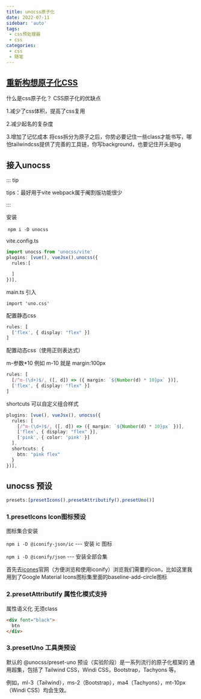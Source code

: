 ```yaml
---
title: unocss原子化
date: 2022-07-11
sidebar: 'auto'
tags:
 - css预处理器
 - css
categories:
 - css
 - 随笔
---
```




## [重新构想原子化CSS](https://zhuanlan.zhihu.com/p/425814828)

什么是css原子化？
CSS原子化的优缺点

1.减少了css体积，提高了css复用

2.减少起名的复杂度

3.增加了记忆成本 将css拆分为原子之后，你势必要记住一些class才能书写，哪怕tailwindcss提供了完善的工具链，你写background，也要记住开头是bg

## 接入unocss

::: tip

tips：最好用于vite webpack属于阉割版功能很少

:::

安装

​		`npm i -D unocss`

vite.config.ts 

```typescript
import unocss from 'unocss/vite'
plugins: [vue(), vueJsx(),unocss({
  rules:[

  ]
})],
```

main.ts 引入

`import 'uno.css'`

配置静态css

```typescript
rules: [
  ['flex', { display: "flex" }]
]
```

配置动态css（使用正则表达式）

m-参数*10  例如 m-10 就是 margin:100px

```typescript
rules: [
  [/^m-(\d+)$/, ([, d]) => ({ margin: `${Number(d) * 10}px` })],
  ['flex', { display: "flex" }]
]
```

shortcuts 可以自定义组合样式

```typescript
plugins: [vue(), vueJsx(), unocss({
  rules: [
    [/^m-(\d+)$/, ([, d]) => ({ margin: `${Number(d) * 10}px` })],
    ['flex', { display: "flex" }],
    ['pink', { color: 'pink' }]
  ],
  shortcuts: {
    btn: "pink flex"
  }
})],
```

## unocss 预设

```typescript
presets:[presetIcons(),presetAttributify(),presetUno()]
```

### 1.presetIcons Icon图标预设

图标集合安装

`npm i -D @iconify-json/ic` --- 安装 ic 图标

`npm i -D @iconify/json` --- 安装全部合集

首先去[icones](https://icones.js.org/)官网（方便浏览和使用iconify）浏览我们需要的icon，比如这里我用到了Google Material Icons图标集里面的baseline-add-circle图标

### 2.presetAttributify 属性化模式支持

属性语义化 无须class

```html
<div font="black">
  btn
</div>
```

### 3.presetUno 工具类预设

默认的 @unocss/preset-uno 预设（实验阶段）是一系列流行的原子化框架的 通用超集，包括了 Tailwind CSS，Windi CSS，Bootstrap，Tachyons 等。

例如，ml-3（Tailwind），ms-2（Bootstrap），ma4（Tachyons），mt-10px（Windi CSS）均会生效。